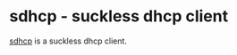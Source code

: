sdhcp - suckless dhcp client
============================
[sdhcp](https://git.2f30.org/sdhcp/) is a suckless dhcp client.
